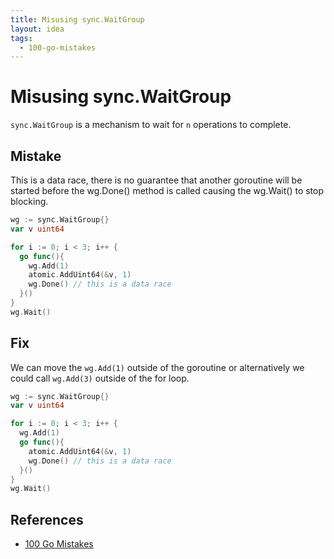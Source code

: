 ```yaml
---
title: Misusing sync.WaitGroup
layout: idea
tags:
  - 100-go-mistakes
---
```


# Misusing sync.WaitGroup

`sync.WaitGroup` is a mechanism to wait for `n` operations to complete.

## Mistake

This is a data race, there is no guarantee that another goroutine will be
started before the wg.Done() method is called causing the wg.Wait() to stop
blocking.

```go
wg := sync.WaitGroup{}
var v uint64

for i := 0; i < 3; i++ {
  go func(){
    wg.Add(1)
    atomic.AddUint64(&v, 1)
    wg.Done() // this is a data race
  }()
}
wg.Wait()
```

## Fix

We can move the `wg.Add(1)` outside of the goroutine or alternatively we could
call `wg.Add(3)` outside of the for loop.

```go
wg := sync.WaitGroup{}
var v uint64

for i := 0; i < 3; i++ {
  wg.Add(1)
  go func(){
    atomic.AddUint64(&v, 1)
    wg.Done() // this is a data race
  }()
}
wg.Wait()
```

## References

- [100 Go Mistakes](/reference/100-Go-Mistakes-and-How-to-Avoid-Them)
